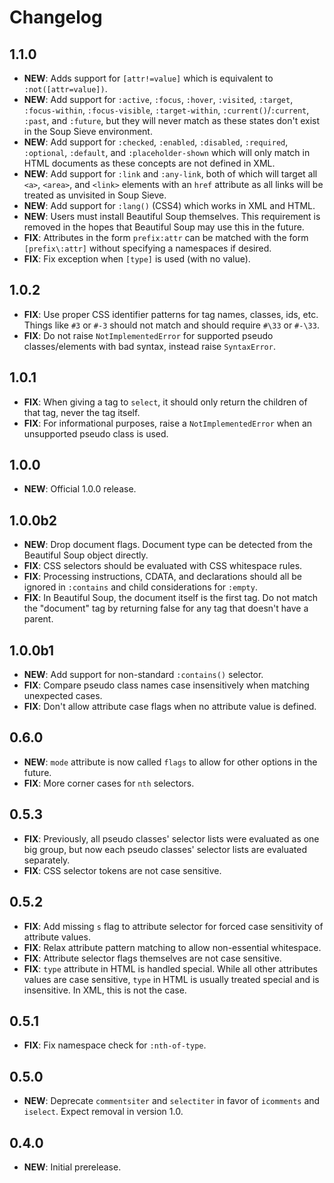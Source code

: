 # Changelog

## 1.1.0

- **NEW**: Adds support for `[attr!=value]` which is equivalent to `:not([attr=value])`.
- **NEW**: Add support for `:active`, `:focus`, `:hover`, `:visited`, `:target`, `:focus-within`, `:focus-visible`, `:target-within`, `:current()`/`:current`, `:past`, and `:future`, but they will never match as these states don't exist in the Soup Sieve environment.
- **NEW**: Add support for `:checked`, `:enabled`, `:disabled`, `:required`, `:optional`, `:default`, and `:placeholder-shown` which will only match in HTML documents as these concepts are not defined in XML.
- **NEW**: Add support for `:link` and `:any-link`, both of which will target all `<a>`, `<area>`, and `<link>` elements with an `href` attribute as all links will be treated as unvisited in Soup Sieve.
- **NEW**: Add support for `:lang()` (CSS4) which works in XML and HTML.
- **NEW**: Users must install Beautiful Soup themselves. This requirement is removed in the hopes that Beautiful Soup may use this in the future.
- **FIX**: Attributes in the form `prefix:attr` can be matched with the form `[prefix\:attr]` without specifying a namespaces if desired.
- **FIX**: Fix exception when `[type]` is used (with no value).

## 1.0.2

- **FIX**: Use proper CSS identifier patterns for tag names, classes, ids, etc. Things like `#3` or `#-3` should not match and should require `#\33` or `#-\33`.
- **FIX**: Do not raise `NotImplementedError` for supported pseudo classes/elements with bad syntax, instead raise `SyntaxError`.

## 1.0.1

- **FIX**: When giving a tag to `select`, it should only return the children of that tag, never the tag itself.
- **FIX**: For informational purposes, raise a `NotImplementedError` when an unsupported pseudo class is used.

## 1.0.0

- **NEW**: Official 1.0.0 release.

## 1.0.0b2

- **NEW**: Drop document flags. Document type can be detected from the Beautiful Soup object directly.
- **FIX**: CSS selectors should be evaluated with CSS whitespace rules.
- **FIX**: Processing instructions, CDATA, and declarations should all be ignored in `:contains` and child considerations for `:empty`.
- **FIX**: In Beautiful Soup, the document itself is the first tag. Do not match the "document" tag by returning false for any tag that doesn't have a parent.

## 1.0.0b1

- **NEW**: Add support for non-standard `:contains()` selector.
- **FIX**: Compare pseudo class names case insensitively when matching unexpected cases.
- **FIX**: Don't allow attribute case flags when no attribute value is defined.

## 0.6.0

- **NEW**: `mode` attribute is now called `flags` to allow for other options in the future.
- **FIX**: More corner cases for `nth` selectors.

## 0.5.3

- **FIX**: Previously, all pseudo classes' selector lists were evaluated as one big group, but now each pseudo classes' selector lists are evaluated separately.
- **FIX**: CSS selector tokens are not case sensitive.

## 0.5.2

- **FIX**: Add missing `s` flag to attribute selector for forced case sensitivity of attribute values.
- **FIX**: Relax attribute pattern matching to allow non-essential whitespace.
- **FIX**: Attribute selector flags themselves are not case sensitive.
- **FIX**: `type` attribute in HTML is handled special. While all other attributes values are case sensitive, `type` in HTML is usually treated special and is insensitive. In XML, this is not the case.

## 0.5.1

- **FIX**: Fix namespace check for `:nth-of-type`.

## 0.5.0

- **NEW**: Deprecate `commentsiter` and `selectiter` in favor of `icomments` and `iselect`. Expect removal in version 1.0.

## 0.4.0

- **NEW**: Initial prerelease.
